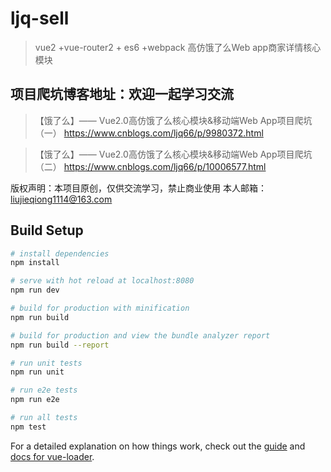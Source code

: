 # ljq-sell

> vue2 +vue-router2 + es6 +webpack 高仿饿了么Web app商家详情核心模块

## 项目爬坑博客地址：欢迎一起学习交流
> 【饿了么】—— Vue2.0高仿饿了么核心模块&移动端Web App项目爬坑（一）
https://www.cnblogs.com/ljq66/p/9980372.html

> 【饿了么】—— Vue2.0高仿饿了么核心模块&移动端Web App项目爬坑（二） 
https://www.cnblogs.com/ljq66/p/10006577.html

版权声明：本项目原创，仅供交流学习，禁止商业使用 本人邮箱：liujieqiong1114@163.com

## Build Setup

``` bash
# install dependencies
npm install

# serve with hot reload at localhost:8080
npm run dev

# build for production with minification
npm run build

# build for production and view the bundle analyzer report
npm run build --report

# run unit tests
npm run unit

# run e2e tests
npm run e2e

# run all tests
npm test
```

For a detailed explanation on how things work, check out the [guide](http://vuejs-templates.github.io/webpack/) and [docs for vue-loader](http://vuejs.github.io/vue-loader).
